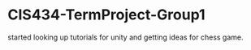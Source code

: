 # CIS434-TermProject-Group1
started looking up tutorials for unity and getting ideas for chess game.
